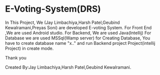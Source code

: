 # E-Voting-System(DRS)
In This Project, We (Jay Limbachiya,Harsh Patel,Geubind Kewalramani,Preyas Soni) are developed E-voting System.
For Front End ,We are used Android studio.
For Backend, We are used Java(Intellij)
For Database we are used MSSql(Wamp server)
  for Creating Database, You have to create database name "x.." and run Backend project Project(intellij Project) in create mode.
  
  Thank you
  
  Created By:Jay Limbachiya,Harsh Patel,Geubind Kewalramani.
  
